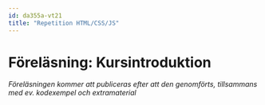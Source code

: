 ```yaml
---
id: da355a-vt21
title: "Repetition HTML/CSS/JS"
---
```


# Föreläsning: Kursintroduktion

*Föreläsningen kommer att publiceras efter att den genomförts, tillsammans med ev. kodexempel och extramaterial*